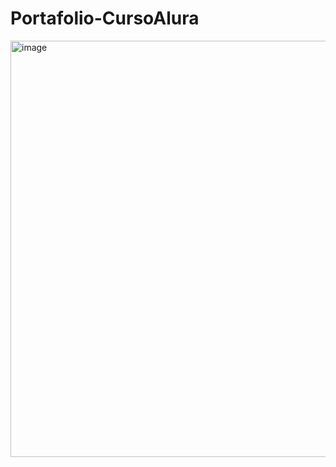 # Portafolio-CursoAlura
<img width="1346" height="666" alt="image" src="https://github.com/user-attachments/assets/6d64f85e-6d39-4a28-899e-05f8fd1fc91a" />


